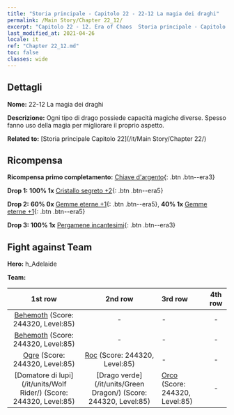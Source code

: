 ```yaml
---
title: "Storia principale - Capitolo 22 - 22-12 La magia dei draghi"
permalink: /Main Story/Chapter 22_12/
excerpt: "Capitolo 22 - 12. Era of Chaos  Storia principale - Capitolo 22_12. 22-12 La magia dei draghi"
last_modified_at: 2021-04-26
locale: it
ref: "Chapter 22_12.md"
toc: false
classes: wide
---
```


## Dettagli

 **Nome:** 22-12 La magia dei draghi

 **Descrizione:** Ogni tipo di drago possiede capacità magiche diverse. Spesso fanno uso della magia per migliorare il proprio aspetto.

 **Related to:** [Storia principale Capitolo 22](/it/Main Story/Chapter 22/)

## Ricompensa

 **Ricompensa primo completamento:** [Chiave d'argento](/ItemsIT/con_693/){: .btn .btn--era3}

 **Drop 1:** **100% 1x** [Cristallo segreto +2](/ItemsIT/mat_80/){: .btn .btn--era5}

 **Drop 2:** **60% 0x** [Gemme eterne +1](/ItemsIT/mat_72/){: .btn .btn--era5}, **40% 1x** [Gemme eterne +1](/ItemsIT/mat_72/){: .btn .btn--era5}

 **Drop 3:** **100% 1x** [Pergamene incantesimi](/ItemsIT/con_694/){: .btn .btn--era3}


## Fight against Team
 **Hero:** h_Adelaide

 **Team:**


  | 1st row | 2nd row | 3rd row | 4th row |
  |:----:|:----:|:----|:----:|
  | [Behemoth](/it/units/Behemoth/) (Score: 244320, Level:85)  | - | - | - |
  | [Behemoth](/it/units/Behemoth/) (Score: 244320, Level:85)  | - | - | - |
  | [Ogre](/it/units/Ogre/) (Score: 244320, Level:85)  | [Roc](/it/units/Roc/) (Score: 244320, Level:85)  | - | - |
  | [Domatore di lupi](/it/units/Wolf Rider/) (Score: 244320, Level:85)  | [Drago verde](/it/units/Green Dragon/) (Score: 244320, Level:85)  | [Orco](/it/units/Orc/) (Score: 244320, Level:85)  | - |


